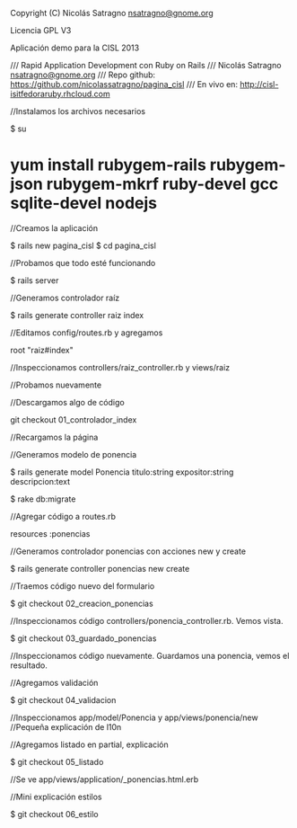 Copyright (C) Nicolás Satragno <nsatragno@gnome.org> 


Licencia GPL V3


Aplicación demo para la CISL 2013

/// Rapid Application Development con Ruby on Rails
/// Nicolás Satragno <nsatragno@gnome.org>
/// Repo github: https://github.com/nicolassatragno/pagina_cisl
///  En vivo en: http://cisl-isitfedoraruby.rhcloud.com

//Instalamos los archivos necesarios

$ su
# yum install rubygem-rails rubygem-json rubygem-mkrf ruby-devel gcc sqlite-devel nodejs

//Creamos la aplicación

$ rails new pagina_cisl
$ cd pagina_cisl

//Probamos que todo esté funcionando

$ rails server

//Generamos controlador raíz

$ rails generate controller raiz index

//Editamos config/routes.rb y agregamos

root "raiz#index"

//Inspeccionamos controllers/raiz_controller.rb y views/raiz

//Probamos nuevamente

//Descargamos algo de código

git checkout 01_controlador_index

//Recargamos la página

//Generamos modelo de ponencia

$ rails generate model Ponencia titulo:string expositor:string descripcion:text

$ rake db:migrate

//Agregar código a routes.rb

resources :ponencias

//Generamos controlador ponencias con acciones new y create

$ rails generate controller ponencias new create

//Traemos código nuevo del formulario

$ git checkout 02_creacion_ponencias

//Inspeccionamos código controllers/ponencia_controller.rb. Vemos vista.

$ git checkout 03_guardado_ponencias

//Inspeccionamos código nuevamente. Guardamos una ponencia, vemos el resultado.

//Agregamos validación

$ git checkout 04_validacion

//Inspeccionamos app/model/Ponencia y app/views/ponencia/new
//Pequeña explicación de l10n

//Agregamos listado en partial, explicación

$ git checkout 05_listado

//Se ve app/views/application/_ponencias.html.erb

//Mini explicación estilos

$ git checkout 06_estilo
